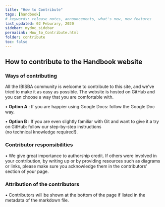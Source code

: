 ```yaml
---
title: "How to Contribute"
tags: [handbook]
# keywords: release notes, announcements, what's new, new features
last_updated: 02 Feburary, 2020
sidebar: mydoc_sidebar
permalink: How_to_Contribute.html
folder: contribute
toc: false
---
```


## How to contribute to the Handbook website 

### Ways of contributing
  All the IBISBA community is welcome to contribute to this site, and we’ve tried to make it as easy as possible. 
  The website is hosted on GitHub and you can choose a way that you are comfortable with.   

  •	**Option A** : If you are happier using Google Docs: follow the Google Doc way.    
  
  •	**Option B** : If you are even slightly familiar with Git and want to give it a try on GitHub: follow our step-by-step instructions  
                   (no technical knowledge required!).  
                 
                 
### Contributor responsibilities
  
• We give great importance to authorship credit. If others were involved in your contribution, by writing up or by providing resources such as diagrams or links, 
  please make sure you acknowledge them in the contributors’ section of your page.
  
### Attribution of the contributors
• Contributors will be shown at the bottom of the page if listed in the metadata of the markdown file.
  
